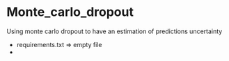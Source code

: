 # Monte_carlo_dropout
Using monte carlo dropout to have an estimation of predictions uncertainty

- requirements.txt => empty file
- 
